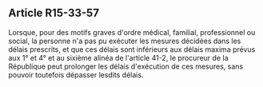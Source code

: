 Article R15-33-57
----
Lorsque, pour des motifs graves d'ordre médical, familial, professionnel ou
social, la personne n'a pas pu exécuter les mesures décidées dans les délais
prescrits, et que ces délais sont inférieurs aux délais maxima prévus aux 1° et
4° et au sixième alinéa de l'article 41-2, le procureur de la République peut
prolonger les délais d'exécution de ces mesures, sans pouvoir toutefois dépasser
lesdits délais.
